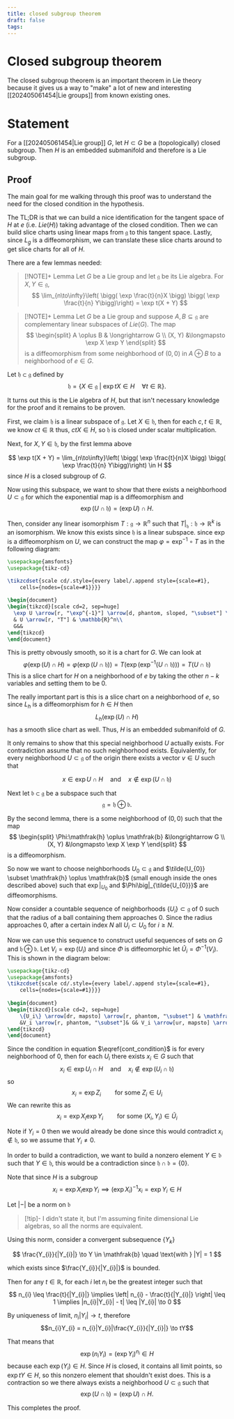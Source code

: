 ```yaml
---
title: closed subgroup theorem
draft: false
tags:
---
```

# Closed subgroup theorem
The closed subgroup theorem is an important theorem in Lie theory because it gives us a way to "make" a lot of new and interesting [[202405061454|Lie groups]] from known existing ones. 

# Statement
For a [[202405061454|Lie group]] $G$, let $H \subset G$ be a (topologically) closed subgroup. 
Then $H$ is an embedded submanifold and therefore is a Lie subgroup. 

## Proof
The main goal for me walking through this proof was to understand the need for the closed condition in the hypothesis.

The TL;DR is that we can build a nice identification for the tangent space of $H$ at $e$ (i.e. $Lie(H)$) taking advantage of the closed condition.
Then we can build slice charts using linear maps from $\mathfrak{g}$ to this tangent space.
Lastly, since $L_{g}$ is a diffeomorphism, we can translate these slice charts around to get slice charts for all of $H$.

There are a few lemmas needed:

> [!NOTE]+ Lemma
>Let $G$ be a Lie group and let $\mathfrak{g}$ be its Lie algebra.
>For $X, Y \in \mathfrak{g}$,
>$$
>\lim_{n\to\infty}\left( \bigg( \exp \frac{t}{n}X \bigg) \bigg( \exp \frac{t}{n} Y\bigg)\right) = \exp t(X + Y)
>$$

  > [!NOTE]+ Lemma
  Let $G$ be a Lie group and suppose $A, B \subseteq \mathfrak{g}$ are complementary linear subspaces of $Lie(G)$.
  The map
>$$
>\begin{split}
> A \oplus B & \longrightarrow G \\
> (X, Y) &\longmapsto \exp X \exp Y
>\end{split}
>$$
>is a diffeomorphism from some neighborhood of $(0,0)$ in $A \oplus B$ to a neighborhood of $e \in G$.

Let $\mathfrak{h} \subset \mathfrak{g}$ defined by
$$\mathfrak{h}= \{X \in \mathfrak{g} \ \big| \ \exp tX \in H \quad \forall t \in \mathbb{R} \}.$$

It turns out this is the Lie algebra of $H$, but that isn't necessary knowledge for the proof and it remains to be proven.

First, we claim $\mathfrak{h}$ is a linear subspace of $\mathfrak{g}$.
Let $X \in \mathfrak{h}$, then for each $c,t \in \mathbb{R}$, we know $ct \in \mathbb{R}$ thus, $ctX \in H$, so $\mathfrak{h}$ is closed under scalar multiplication.

Next, for $X, Y \in \mathfrak{h}$, by the first lemma above

$$
 \exp t(X + Y) = \lim_{n\to\infty}\left( \bigg( \exp \frac{t}{n}X \bigg) \bigg( \exp \frac{t}{n} Y\bigg)\right) \in H
$$
since $H$ is a closed subgroup of $G$.

Now using this subspace, we want to show that there exists a neighborhood $U\subset \mathfrak{g}$ for which the exponential map is a diffeomorphism and
$$\exp(U \cap \mathfrak{h}) = (\exp U) \cap H.$$

Then, consider any linear isomorphism $T:\mathfrak{g} \to \mathbb{R}^{n}$ such that $T\big|_{\mathfrak{h}}:\mathfrak{h} \to \mathbb{R}^{k}$ is an isomorphism.
We know this exists since $\mathfrak{h}$ is a linear subspace.
since $\exp$ is a diffeomorphism on $U$, we can construct the map $\varphi = \exp^{-1}\circ T$ as in the following diagram:

```tikz
\usepackage{amsfonts}
\usepackage{tikz-cd}

\tikzcdset{scale cd/.style={every label/.append style={scale=#1},
    cells={nodes={scale=#1}}}}
	
\begin{document}
\begin{tikzcd}[scale cd=2, sep=huge]
  \exp U \arrow[r, "\exp^{-1}"] \arrow[d, phantom, sloped, "\subset"] \arrow[rr, bend right=20,swap, "\varphi"]
  & U \arrow[r, "T"] & \mathbb{R}^n\\
  G&&
\end{tikzcd}
\end{document}
```


This is pretty obvously smooth, so it is a chart for $G$.
We can look at
$$
\varphi(\exp(U) \cap H) = \varphi(\exp(U \cap \mathfrak{h})) = T(\exp(\exp^{-1}(U \cap \mathfrak{h}))) = T(U \cap \mathfrak{h})
$$
This is a slice chart for $H$ on a neighborhood of $e$ by taking the other $n-k$ variables and setting them to be 0.

The really important part is this is a slice chart on a neighborhood of $e$, so since $L_{h}$ is a diffeomorphism for $h \in H$ then
$$ L_{h}(\exp(U) \cap H)$$
has a smooth slice chart as well.
Thus, $H$ is an embedded submanifold of $G$.

It only remains to show that this special neighborhood $U$ actually exists.
For contradiction assume that no such neighborhood exists.
Equivalently, for every neighborhood $U\subset \mathfrak{g}$ of the origin there exists a vector $v \in U$ such that

$$
  x \in \exp U \cap H \quad \text{and} \quad x \notin \exp(U \cap \mathfrak{h})  \tag{1} \label{cont_condition}
$$

Next let $\mathfrak{b}\subset \mathfrak{g}$ be a subspace such that
$$\mathfrak{g} = \mathfrak{h} \oplus \mathfrak{b}.$$

By the second lemma, there is a some neighborhood of $(0,0)$ such that the map
$$
  \begin{split}
  \Phi:\mathfrak{h} \oplus \mathfrak{b} &\longrightarrow G \\
  (X, Y) &\longmapsto \exp X \exp Y
  \end{split}
$$
is a diffeomorphism.

So now we want to choose neighborhoods $U_{0} \subset \mathfrak{g}$ and $\tilde{U_{0}} \subset \mathfrak{h} \oplus \mathfrak{b}$ (small enough inside the ones described above) such that $\exp\big|_{U_{0}}$ and $\Phi\big|_{\tilde{U_{0}}}$ are diffeomorphisms.

Now consider a countable sequence of neighborhoods $\{U_{i}\} \subset \mathfrak{g}$ of $0$ such that the radius of a ball containing them approaches 0.
Since the radius approaches 0, after a certain index $N$ all $U_{i} \subset U_{0}$ for $i \geq N$.

Now we can use this sequence to construct useful sequences of sets on $G$ and $\mathfrak{h} \oplus \mathfrak{b}$.
Let $V_{i} = \exp(U_{i})$ and since $\Phi$ is diffeomorphic let $\widetilde{U}_{i} = \Phi^{-1}(V_{i})$.
This is shown in the diagram below:

```tikz
\usepackage{tikz-cd}
\usepackage{amsfonts}
\tikzcdset{scale cd/.style={every label/.append style={scale=#1},
    cells={nodes={scale=#1}}}}
	
\begin{document}
\begin{tikzcd}[scale cd=2, sep=huge]
	\{U_i\} \arrow[dr, mapsto] \arrow[r, phantom, "\subset"] & \mathfrak{g} \arrow[dr, "\exp"] \arrow[rr, leftrightarrow]&& \mathfrak{h} \oplus \mathfrak{b} \arrow[dl, swap, "\Phi"]& \{\widetilde{U_i}\} \arrow[l, phantom, "\supset"]\\
	&V_i \arrow[r, phantom, "\subset"]& G& V_i \arrow[ur, mapsto] \arrow[l, phantom, "\supset"]&
\end{tikzcd}
\end{document}
```

Since the condition in equation $\eqref{cont_condition}$ is for every neighborhood of 0, then for each $U_{i}$ there exists $x_{i} \in G$ such that
$$x_{i} \in \exp U_{i} \cap H \quad \text{and} \quad x_{i} \notin \exp(U_{i} \cap \mathfrak{h})$$
so
$$x_{i} = \exp Z_{i} \qquad \text{for some } Z_{i} \in U_{i}$$
We can rewrite this as
$$x_{i} = \exp X_{i}\exp Y_{i} \qquad \text{for some } (X_{i}, Y_{i}) \in \widetilde{U}_{i}$$

Note if $Y_{i} = 0$  then we would already be done since this would contradict $x_{i} \notin \mathfrak{h}$, so we assume that $Y_{i} \neq 0$.

In order to build a contradiction, we want to build a nonzero element $Y \in \mathfrak{b}$ such that $Y \in \mathfrak{h}$, this would be a contradiction since $\mathfrak{h} \cap \mathfrak{b} = \{0\}$.

Note that since $H$ is a subgroup
$$x_{i} = \exp X_{i} \exp Y_{i} \implies (\exp X_{i})^{-1}x_{i} = \exp Y_{i} \in H$$

Let $|-|$ be a norm on $\mathfrak{b}$
> [!tip]-
I didn't state it, but I'm assuming finite dimensional Lie algebras, so all the norms are equivalent.

Using this norm, consider a convergent subsequence $\{Y_{k}\}$

$$
\frac{Y_{i}}{|Y_{i}|} \to Y \in \mathfrak{b} \quad \text{with } |Y| = 1
$$

which exists since $\frac{Y_{i}}{|Y_{i}|}$ is bounded.

Then for any $t \in \mathbb{R}$, for each $i$ let $n_{i}$ be the greatest integer such that
$$
n_{i} \leq \frac{t}{|Y_{i}|} \implies \left| n_{i} - \frac{t}{|Y_{i}|} \right| \leq 1 \implies |n_{i}|Y_{i}| - t| \leq |Y_{i}| \to 0
$$

By uniqueness of limit, $n_{i}|Y_{i}| \to t$, therefore
$$n_{i}Y_{i} = n_{i}|Y_{i}|\frac{Y_{i}}{|Y_{i}|} \to tY$$

That means that
$$\exp(n_{i}Y_{i}) = (\exp Y_{i})^{n_{i}} \in H$$
because each $\exp(Y_{i}) \in H$.
Since $H$ is closed, it contains all limit points, so $\exp tY \in H$, so this nonzero element that shouldn't exist does.
This is a contraction so we there always exists a neighborhood $U \subset \mathfrak{g}$ such that
$$\exp(U \cap \mathfrak{h}) = (\exp U) \cap H.$$

This completes the proof.
